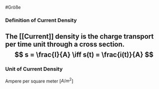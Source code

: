 #Größe 
### Definition of Current Density
The [[Current]] density is the charge transport per time unit through a cross section. 
$$
s = \frac{I}{A} \iff s(t) = \frac{i(t)}{A}
$$
---
### Unit of Current Density
Ampere per square meter \[$A/m^2$]